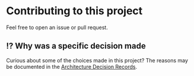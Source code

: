 # Contributing to this project

Feel free to open an issue or pull request.

## ⁉ Why was a specific decision made

Curious about some of the choices made in this project?
The reasons may be documented in the [Architecture Decision Records](docs/ArchitectureDecisionRecords).
